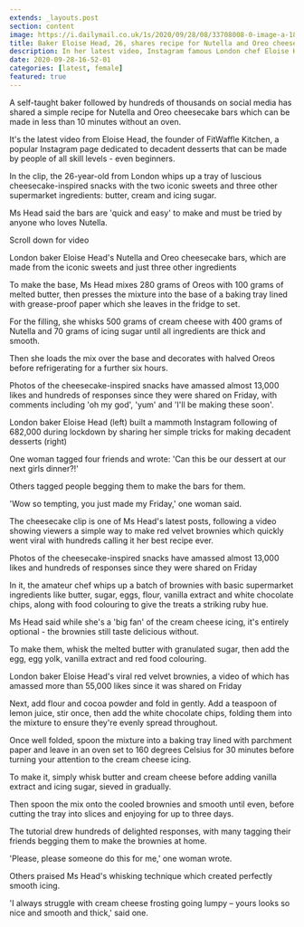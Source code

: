 ```yaml
---
extends: _layouts.post
section: content
image: https://i.dailymail.co.uk/1s/2020/09/28/08/33708008-0-image-a-18_1601276502371.jpg 
title: Baker Eloise Head, 26, shares recipe for Nutella and Oreo cheesecake bars 
description: In her latest video, Instagram famous London chef Eloise Head shows viewers how to make the bars which she says are quick and easy to make and must be tried by anyone who loves Nutella. 
date: 2020-09-28-16-52-01 
categories: [latest, female] 
featured: true 
--- 
```

A self-taught baker followed by hundreds of thousands on social media has shared a simple recipe for Nutella and Oreo cheesecake bars which can be made in less than 10 minutes without an oven.

It's the latest video from Eloise Head, the founder of FitWaffle Kitchen, a popular Instagram page dedicated to decadent desserts that can be made by people of all skill levels - even beginners.

In the clip, the 26-year-old from London whips up a tray of luscious cheesecake-inspired snacks with the two iconic sweets and three other supermarket ingredients: butter, cream and icing sugar.

Ms Head said the bars are 'quick and easy' to make and must be tried by anyone who loves Nutella.

Scroll down for video

London baker Eloise Head's Nutella and Oreo cheesecake bars, which are made from the iconic sweets and just three other ingredients

To make the base, Ms Head mixes 280 grams of Oreos with 100 grams of melted butter, then presses the mixture into the base of a baking tray lined with grease-proof paper which she leaves in the fridge to set.

For the filling, she whisks 500 grams of cream cheese with 400 grams of Nutella and 70 grams of icing sugar until all ingredients are thick and smooth.

Then she loads the mix over the base and decorates with halved Oreos before refrigerating for a further six hours.

Photos of the cheesecake-inspired snacks have amassed almost 13,000 likes and hundreds of responses since they were shared on Friday, with comments including 'oh my god', 'yum' and 'I'll be making these soon'. 

London baker Eloise Head (left) built a mammoth Instagram following of 682,000 during lockdown by sharing her simple tricks for making decadent desserts (right)

One woman tagged four friends and wrote: 'Can this be our dessert at our next girls dinner?!'

Others tagged people begging them to make the bars for them.

'Wow so tempting, you just made my Friday,' one woman said. 

The cheesecake clip is one of Ms Head's latest posts, following a video showing viewers a simple way to make red velvet brownies which quickly went viral with hundreds calling it her best recipe ever. 

Photos of the cheesecake-inspired snacks have amassed almost 13,000 likes and hundreds of responses since they were shared on Friday

In it, the amateur chef whips up a batch of brownies with basic supermarket ingredients like butter, sugar, eggs, flour, vanilla extract and white chocolate chips, along with food colouring to give the treats a striking ruby hue.

Ms Head said while she's a 'big fan' of the cream cheese icing, it's entirely optional - the brownies still taste delicious without.

To make them, whisk the melted butter with granulated sugar, then add the egg, egg yolk, vanilla extract and red food colouring. 

London baker Eloise Head's viral red velvet brownies, a video of which has amassed more than 55,000 likes since it was shared on Friday

Next, add flour and cocoa powder and fold in gently. Add a teaspoon of lemon juice, stir once, then add the white chocolate chips, folding them into the mixture to ensure they're evenly spread throughout.

Once well folded, spoon the mixture into a baking tray lined with parchment paper and leave in an oven set to 160 degrees Celsius for 30 minutes before turning your attention to the cream cheese icing.

To make it, simply whisk butter and cream cheese before adding vanilla extract and icing sugar, sieved in gradually.

Then spoon the mix onto the cooled brownies and smooth until even, before cutting the tray into slices and enjoying for up to three days.

The tutorial drew hundreds of delighted responses, with many tagging their friends begging them to make the brownies at home.

'Please, please someone do this for me,' one woman wrote.

Others praised Ms Head's whisking technique which created perfectly smooth icing. 

'I always struggle with cream cheese frosting going lumpy – yours looks so nice and smooth and thick,' said one.

